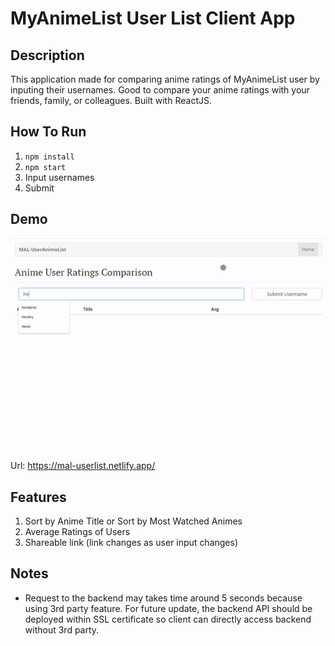 # MyAnimeList User List Client App

## Description

This application made for comparing anime ratings of MyAnimeList user by inputing their usernames. Good to compare your anime ratings with your friends, family, or colleagues. Built with ReactJS.

## How To Run

1. `npm install`
2. `npm start`
3. Input usernames
4. Submit

## Demo

![Demo](pic/appgif.gif)

Url: https://mal-userlist.netlify.app/

## Features

1. Sort by Anime Title or Sort by Most Watched Animes
2. Average Ratings of Users
3. Shareable link (link changes as user input changes)

## Notes

- Request to the backend may takes time around 5 seconds because using 3rd party feature. For future update, the backend API should be deployed within SSL certificate so client can directly access backend without 3rd party.